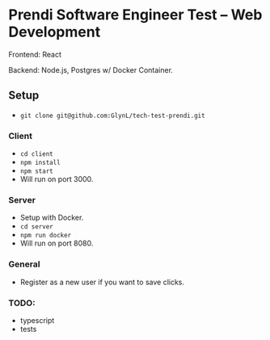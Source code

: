 # Prendi Software Engineer Test – Web Development

Frontend: React

Backend: Node.js, Postgres w/ Docker Container.

## Setup

- `git clone git@github.com:GlynL/tech-test-prendi.git`

### Client

- `cd client`
- `npm install`
- `npm start`
- Will run on port 3000.

### Server

- Setup with Docker.
- `cd server`
- `npm run docker`
- Will run on port 8080.

### General

- Register as a new user if you want to save clicks.

### TODO:

- typescript
- tests
